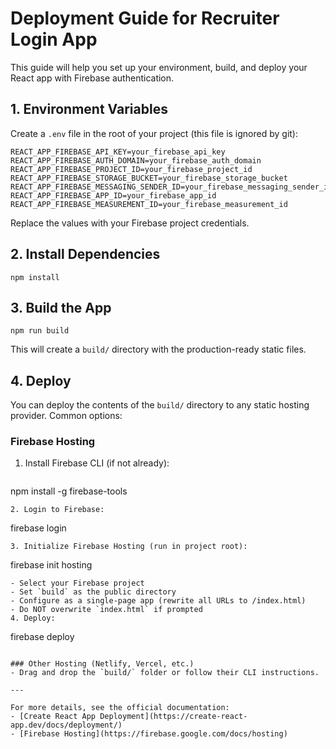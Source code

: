# Deployment Guide for Recruiter Login App

This guide will help you set up your environment, build, and deploy your React app with Firebase authentication.

## 1. Environment Variables

Create a `.env` file in the root of your project (this file is ignored by git):

```
REACT_APP_FIREBASE_API_KEY=your_firebase_api_key
REACT_APP_FIREBASE_AUTH_DOMAIN=your_firebase_auth_domain
REACT_APP_FIREBASE_PROJECT_ID=your_firebase_project_id
REACT_APP_FIREBASE_STORAGE_BUCKET=your_firebase_storage_bucket
REACT_APP_FIREBASE_MESSAGING_SENDER_ID=your_firebase_messaging_sender_id
REACT_APP_FIREBASE_APP_ID=your_firebase_app_id
REACT_APP_FIREBASE_MEASUREMENT_ID=your_firebase_measurement_id
```

Replace the values with your Firebase project credentials.

## 2. Install Dependencies

```
npm install
```

## 3. Build the App

```
npm run build
```

This will create a `build/` directory with the production-ready static files.

## 4. Deploy

You can deploy the contents of the `build/` directory to any static hosting provider. Common options:

### Firebase Hosting

1. Install Firebase CLI (if not already):
   ```
npm install -g firebase-tools
   ```
2. Login to Firebase:
   ```
firebase login
   ```
3. Initialize Firebase Hosting (run in project root):
   ```
firebase init hosting
   ```
   - Select your Firebase project
   - Set `build` as the public directory
   - Configure as a single-page app (rewrite all URLs to /index.html)
   - Do NOT overwrite `index.html` if prompted
4. Deploy:
   ```
firebase deploy
   ```

### Other Hosting (Netlify, Vercel, etc.)
- Drag and drop the `build/` folder or follow their CLI instructions.

---

For more details, see the official documentation:
- [Create React App Deployment](https://create-react-app.dev/docs/deployment/)
- [Firebase Hosting](https://firebase.google.com/docs/hosting)
